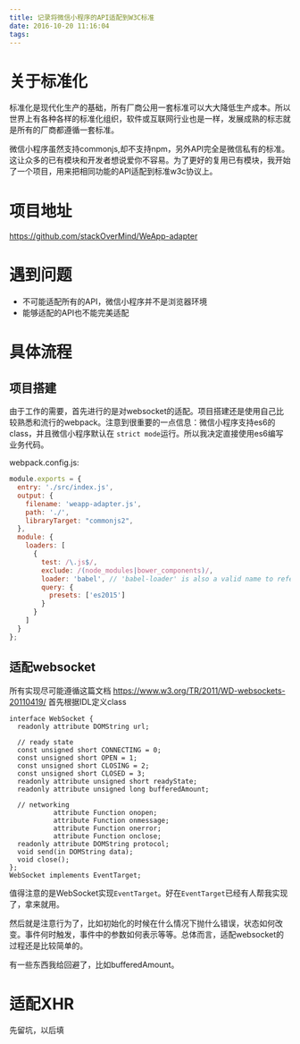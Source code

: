 ```yaml
---
title: 记录将微信小程序的API适配到W3C标准
date: 2016-10-20 11:16:04
tags:
---
```



# 关于标准化
标准化是现代化生产的基础，所有厂商公用一套标准可以大大降低生产成本。所以世界上有各种各样的标准化组织，软件或互联网行业也是一样，发展成熟的标志就是所有的厂商都遵循一套标准。

微信小程序虽然支持commonjs,却不支持npm，另外API完全是微信私有的标准。这让众多的已有模块和开发者想说爱你不容易。为了更好的复用已有模块，我开始了一个项目，用来把相同功能的API适配到标准w3c协议上。

# 项目地址
 https://github.com/stackOverMind/WeApp-adapter

# 遇到问题

* 不可能适配所有的API，微信小程序并不是浏览器环境
* 能够适配的API也不能完美适配

# 具体流程

## 项目搭建
由于工作的需要，首先进行的是对websocket的适配。项目搭建还是使用自己比较熟悉和流行的webpack。注意到很重要的一点信息：微信小程序支持es6的class，并且微信小程序默认在 `strict mode`运行。所以我决定直接使用es6编写业务代码。

webpack.config.js:
<!-- more -->
```js
module.exports = {
  entry: './src/index.js',
  output: {
    filename: 'weapp-adapter.js',
    path: './',
    libraryTarget: "commonjs2",
  },
  module: {
    loaders: [
      {
        test: /\.js$/,
        exclude: /(node_modules|bower_components)/,
        loader: 'babel', // 'babel-loader' is also a valid name to reference
        query: {
          presets: ['es2015']
        }
      }
    ]
  }
};
```

## 适配websocket

所有实现尽可能遵循这篇文档 https://www.w3.org/TR/2011/WD-websockets-20110419/
首先根据IDL定义class

```
interface WebSocket {
  readonly attribute DOMString url;

  // ready state
  const unsigned short CONNECTING = 0;
  const unsigned short OPEN = 1;
  const unsigned short CLOSING = 2;
  const unsigned short CLOSED = 3;
  readonly attribute unsigned short readyState;
  readonly attribute unsigned long bufferedAmount;

  // networking
           attribute Function onopen;
           attribute Function onmessage;
           attribute Function onerror;
           attribute Function onclose;
  readonly attribute DOMString protocol;
  void send(in DOMString data);
  void close();
};
WebSocket implements EventTarget;
```

值得注意的是WebSocket实现`EventTarget`。好在`EventTarget`已经有人帮我实现了，拿来就用。

然后就是注意行为了，比如初始化的时候在什么情况下抛什么错误，状态如何改变。事件何时触发，事件中的参数如何表示等等。总体而言，适配websocket的过程还是比较简单的。

有一些东西我给回避了，比如bufferedAmount。

# 适配XHR

先留坑，以后填









